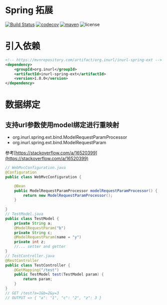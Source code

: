 # Spring 拓展
[![Build Status](https://travis-ci.com/raylax/spring-ext.svg?branch=master)](https://travis-ci.com/raylax/spring-ext)
[![codecov](https://codecov.io/gh/raylax/spring-ext/branch/master/graph/badge.svg?token=jeohIpN2RI)](https://codecov.io/gh/raylax/spring-ext)
[![maven](https://img.shields.io/maven-central/v/org.inurl/inurl-spring-ext)](https://mvnrepository.com/artifact/org.inurl)
![license](https://img.shields.io/github/license/raylax/spring-ext)
# 引入依赖
```xml
<!-- https://mvnrepository.com/artifact/org.inurl/inurl-spring-ext -->
<dependency>
    <groupId>org.inurl</groupId>
    <artifactId>inurl-spring-ext</artifactId>
    <version>1.0.0</version>
</dependency>
```
# 数据绑定
## 支持url参数使用model绑定进行重映射
- org.inurl.spring.ext.bind.ModelRequestParamProcessor
- org.inurl.spring.ext.bind.ModelRequestParam

参考[https://stackoverflow.com/a/16520399](https://stackoverflow.com/a/16520399)

```java
// WebMvcConfiguration.java
@Configuration
public class WebMvcConfiguration {

    @Bean
    public ModelRequestParamProcessor modelRequestParamProcessor() {
        return new ModelRequestParamProcessor();
    }
    
}
// TestModel.java
public class TestModel {
    private String a;
    @ModelRequestParam("b")
    private String c;
    @ModelRequestParam(name = "y")
    private int z;
    //... setter and getter
}
// TestController.java
@RestController
public class TestController {
    @GetMapping("/test")
    public TestModel test(TestModel param) {
        return param;
    }
}
// GET /test?a=1&b=2&y=3 
// OUTPUT => { "a": "1", "c": "2", "z": 3 }
```
